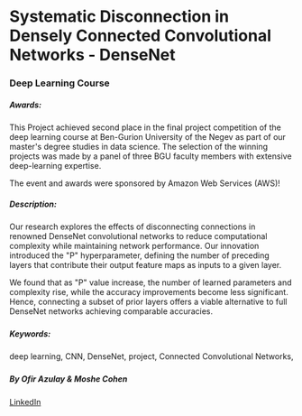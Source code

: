 
# Systematic Disconnection in Densely Connected Convolutional Networks - DenseNet

### Deep Learning Course 

##### Awards: 
This Project achieved second place in the final project competition of the deep learning course at Ben-Gurion University of the Negev as part of our master's degree studies in data science. The selection of the winning projects was made by a panel of three BGU faculty members with extensive deep-learning expertise.

The event and awards were sponsored by Amazon Web Services (AWS)!
<br/>

##### Description: 
Our research explores the effects of disconnecting connections in renowned DenseNet convolutional networks to reduce computational complexity while maintaining network performance. 
Our innovation introduced the "P" hyperparameter, defining the number of preceding layers that contribute their output feature maps as inputs to a given layer. 

We found that as "P" value increase, the number of learned parameters and complexity rise, while the accuracy improvements become less significant. 
Hence, connecting a subset of prior layers offers a viable alternative to full DenseNet networks achieving comparable accuracies.
<br/>
   
###
##### Keywords: 
deep learning, CNN, DenseNet, project, Connected Convolutional Networks, 
###

##### By Ofir Azulay & Moshe Cohen
[LinkedIn](https://www.linkedin.com/in/ofir-azulay/)
##






